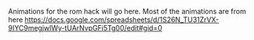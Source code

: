 Animations for the rom hack will go here.
Most of the animations are from here https://docs.google.com/spreadsheets/d/1S26N_TU31ZrVX-9IYC9megjwlWy-tUArNvpGFi5Tg00/edit#gid=0
